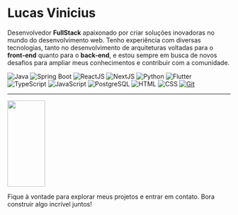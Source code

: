 # Lucas Vinicius

Desenvolvedor **FullStack** apaixonado por criar soluções inovadoras no mundo do desenvolvimento web. Tenho experiência com diversas tecnologias, tanto no desenvolvimento de arquiteturas voltadas para o **front-end** quanto para o **back-end**, e estou sempre em busca de novos desafios para ampliar meus conhecimentos e contribuir com a comunidade.

![Java](https://img.shields.io/badge/Java-CD3C3B?style=for-the-badge&logo=java&logoColor=white)  ![Spring Boot](https://img.shields.io/badge/Spring_Boot-6DB33F?style=for-the-badge&logo=springboot&logoColor=white)  ![ReactJS](https://img.shields.io/badge/React-61DAFB?style=for-the-badge&logo=react&logoColor=black)  ![NextJS](https://img.shields.io/badge/Next.js-000000?style=for-the-badge&logo=next.js&logoColor=white)  ![Python](https://img.shields.io/badge/Python-3776AB?style=for-the-badge&logo=python&logoColor=white)  ![Flutter](https://img.shields.io/badge/Flutter-02569B?style=for-the-badge&logo=flutter&logoColor=white)  ![TypeScript](https://img.shields.io/badge/TypeScript-007ACC?style=for-the-badge&logo=typescript&logoColor=white)  ![JavaScript](https://img.shields.io/badge/JavaScript-F7DF1E?style=for-the-badge&logo=javascript&logoColor=black)  ![PostgreSQL](https://img.shields.io/badge/PostgreSQL-336791?style=for-the-badge&logo=postgresql&logoColor=white)  ![HTML](https://img.shields.io/badge/HTML-E34F26?style=for-the-badge&logo=html5&logoColor=white)  ![CSS](https://img.shields.io/badge/CSS-1572B6?style=for-the-badge&logo=css3&logoColor=white)  [![Git](https://img.shields.io/badge/Git-000?style=for-the-badge&logo=git&logoColor=E94D5F)](https://git-scm.com/doc)

---

<div align="left">
  
  <img width="41%" height="195px" src="https://github-readme-stats.vercel.app/api/top-langs/?username=lucasviniz&layout=compact&hide_border=true&title_color=8f00ff&text_color=ffffff&bg_color=0d1117" />
  
 </div>
 
Fique à vontade para explorar meus projetos e entrar em contato. Bora construir algo incrível juntos!
